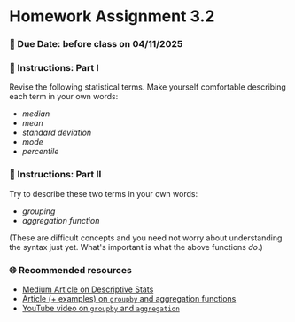 # Homework Assignment 3.2

### 📆 Due Date: before class on 04/11/2025

### 🎯 Instructions: Part I

Revise the following statistical terms. Make yourself comfortable describing each term in your own words:
- *median*
- *mean*
- *standard deviation*
- *mode*
- *percentile*

### 🎯 Instructions: Part II

Try to describe these two terms in your own words:
- *grouping*
- *aggregation function*

(These are difficult concepts and you need not worry about understanding the syntax just yet. What's important is what the above functions *do*.)

### 🌐 Recommended resources
- [Medium Article on Descriptive Stats](https://medium.com/@manishnegi101/descriptive-statistics-6494ad7d9278)
- [Article (+ examples) on `groupby` and aggregation functions](https://www.geeksforgeeks.org/python/grouping-and-aggregating-with-pandas/)
- [YouTube video on `groupby` and `aggregation`](https://www.youtube.com/watch?v=VRmXto2YA2I)